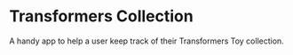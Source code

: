 # Transformers Collection
A handy app to help a user keep track of their Transformers Toy collection. 
